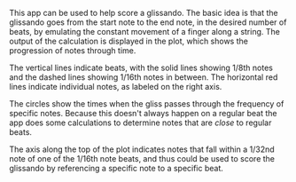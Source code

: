 This app can be used to help score a glissando. The basic idea is that the glissando goes from the start note to the end note, in the desired number of beats, by emulating the constant movement of a finger along a string. The output of the calculation is displayed in the plot, which shows the progression of notes through time. 

The vertical lines indicate beats, with the solid lines showing 1/8th notes and the dashed lines showing 1/16th notes in between. The horizontal red lines indicate individual notes, as labeled on the right axis.

The circles show the times when the gliss passes through the frequency of specific notes. Because this doesn't always happen on a regular beat the app does some calculations to determine notes that are *close* to regular beats.

The axis along the top of the plot indicates notes that fall within a 1/32nd note of one of the 1/16th note beats, and thus could be used to score the glissando by referencing a specific note to a specific beat.
